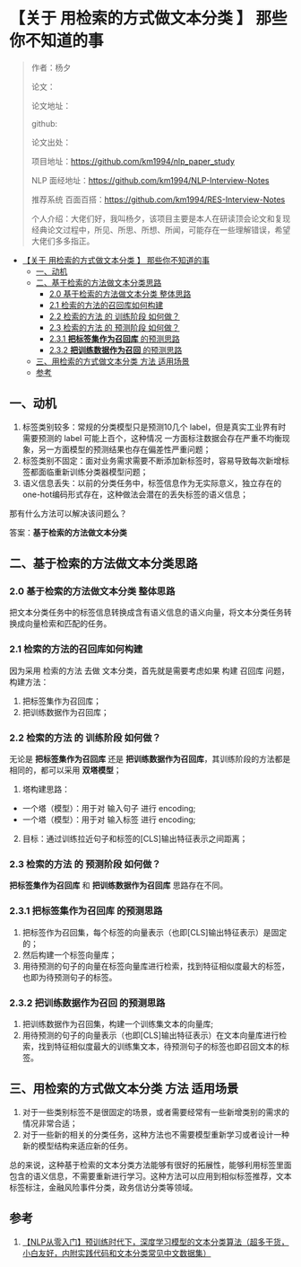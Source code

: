 # 【关于 用检索的方式做文本分类 】 那些你不知道的事

> 作者：杨夕
> 
> 论文：
> 
> 论文地址：
> 
> github: 
> 
> 论文出处：
> 
> 项目地址：https://github.com/km1994/nlp_paper_study
> 
> NLP 面经地址：https://github.com/km1994/NLP-Interview-Notes
> 
> 推荐系统 百面百搭：https://github.com/km1994/RES-Interview-Notes
> 
> 个人介绍：大佬们好，我叫杨夕，该项目主要是本人在研读顶会论文和复现经典论文过程中，所见、所思、所想、所闻，可能存在一些理解错误，希望大佬们多多指正。

- [【关于 用检索的方式做文本分类 】 那些你不知道的事](#关于-用检索的方式做文本分类--那些你不知道的事)
  - [一、动机](#一动机)
  - [二、基于检索的方法做文本分类思路](#二基于检索的方法做文本分类思路)
    - [2.0 基于检索的方法做文本分类 整体思路](#20-基于检索的方法做文本分类-整体思路)
    - [2.1 检索的方法的召回库如何构建](#21-检索的方法的召回库如何构建)
    - [2.2 检索的方法 的 训练阶段 如何做？](#22-检索的方法-的-训练阶段-如何做)
    - [2.3 检索的方法 的 预测阶段 如何做？](#23-检索的方法-的-预测阶段-如何做)
    - [2.3.1 **把标签集作为召回库** 的预测思路](#231-把标签集作为召回库-的预测思路)
    - [2.3.2 **把训练数据作为召回** 的预测思路](#232-把训练数据作为召回-的预测思路)
  - [三、用检索的方式做文本分类 方法 适用场景](#三用检索的方式做文本分类-方法-适用场景)
  - [参考](#参考)

## 一、动机

1. 标签类别较多：常规的分类模型只是预测10几个 label，但是真实工业界有时需要预测的 label 可能上百个，这种情况 一方面标注数据会存在严重不均衡现象，另一方面模型的预测结果也存在偏差性严重问题；
2. 标签类别不固定：面对业务需求需要不断添加新标签时，容易导致每次新增标签都面临重新训练分类器模型问题；
3. 语义信息丢失：以前的分类任务中，标签信息作为无实际意义，独立存在的one-hot编码形式存在，这种做法会潜在的丢失标签的语义信息；

那有什么方法可以解决该问题么？

答案：**基于检索的方法做文本分类**

## 二、基于检索的方法做文本分类思路

### 2.0 基于检索的方法做文本分类 整体思路

把文本分类任务中的标签信息转换成含有语义信息的语义向量，将文本分类任务转换成向量检索和匹配的任务。

### 2.1 检索的方法的召回库如何构建

因为采用 检索的方法 去做 文本分类，首先就是需要考虑如果 构建 召回库 问题，构建方法：

1. 把标签集作为召回库；
2. 把训练数据作为召回库；

### 2.2 检索的方法 的 训练阶段 如何做？

无论是 **把标签集作为召回库** 还是 **把训练数据作为召回库**，其训练阶段的方法都是相同的，都可以采用 **双塔模型**；

1. 塔构建思路：

- 一个塔（模型）：用于对 输入句子 进行 encoding;
- 一个塔（模型）：用于对 输入标签 进行 encoding;

2. 目标：通过训练拉近句子和标签的[CLS]输出特征表示之间距离；

### 2.3 检索的方法 的 预测阶段 如何做？

**把标签集作为召回库** 和 **把训练数据作为召回库** 思路存在不同。

### 2.3.1 **把标签集作为召回库** 的预测思路

1. 把标签作为召回集，每个标签的向量表示（也即[CLS]输出特征表示）是固定的；
2. 然后构建一个标签向量库；
3. 用待预测的句子的向量在标签向量库进行检索，找到特征相似度最大的标签，也即为待预测句子的标签。

### 2.3.2 **把训练数据作为召回** 的预测思路

1. 把训练数据作为召回集，构建一个训练集文本的向量库;
2. 用待预测的句子的向量表示（也即[CLS]输出特征表示）在文本向量库进行检索，找到特征相似度最大的训练集文本，待预测句子的标签也即召回文本的标签。

## 三、用检索的方式做文本分类 方法 适用场景

1. 对于一些类别标签不是很固定的场景，或者需要经常有一些新增类别的需求的情况非常合适；
2. 对于一些新的相关的分类任务，这种方法也不需要模型重新学习或者设计一种新的模型结构来适应新的任务。

总的来说，这种基于检索的文本分类方法能够有很好的拓展性，能够利用标签里面包含的语义信息，不需要重新进行学习。这种方法可以应用到相似标签推荐，文本标签标注，金融风险事件分类，政务信访分类等领域。

## 参考

1. [【NLP从零入门】预训练时代下，深度学习模型的文本分类算法（超多干货，小白友好，内附实践代码和文本分类常见中文数据集）](https://zhuanlan.zhihu.com/p/562448431)







